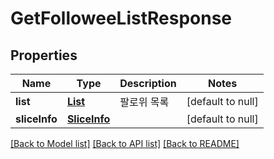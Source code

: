 # GetFolloweeListResponse

## Properties

| Name          | Type                          | Description | Notes             |
|---------------|-------------------------------|-------------|-------------------|
| **list**      | [**List**](FollowDTO.md)      | 팔로위 목록      | [default to null] |
| **sliceInfo** | [**SliceInfo**](SliceInfo.md) |             | [default to null] |

[[Back to Model list]](../API#documentation-for-models) [[Back to API list]](../API#documentation-for-api-endpoints) [[Back to README]](../API)

